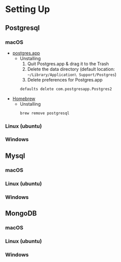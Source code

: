 # Setting Up
## Postgresql
### macOS
  - [postgres.app](https://postgresapp.com/)
     - Unstalling
       1. Quit Postgres.app & drag it to the Trash
       2. Delete the data directory (default location: ```~/Library/Application\ Support/Postgres```)
       3. Delete preferences for Postgres.app 
         ```bash
         defaults delete com.postgresapp.Postgres2
         ```
  - [Homebrew](https://brew.sh/)
     - Unstalling
       ```bash 
       brew remove postgresql
       ```

### Linux (ubuntu)
### Windows
## Mysql
### macOS
### Linux (ubuntu)
### Windows
## MongoDB
### macOS
### Linux (ubuntu)
### Windows
